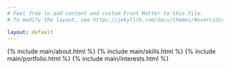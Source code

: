 ```yaml
---
# Feel free to add content and custom Front Matter to this file.
# To modify the layout, see https://jekyllrb.com/docs/themes/#overriding-theme-defaults

layout: default
---
```


{% include main/about.html %}
{% include main/skills.html %}
{% include main/portfolio.html %}
{% include main/interests.html %}